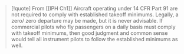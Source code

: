 > [!quote] From [[IPH Ch1]]
> Aircraft operating under 14 CFR Part 91 are not required to comply with established takeoff minimums. Legally, a zero/ zero departure may be made, but it is never advisable. If commercial pilots who fly passengers on a daily basis must comply with takeoff minimums, then good judgment and common sense would tell all instrument pilots to follow the established minimums as well.